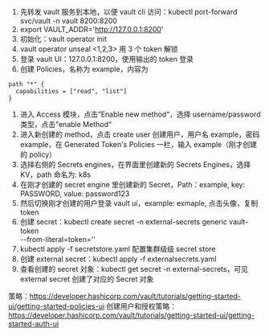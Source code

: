 1. 先转发 vault 服务到本地，以便 vault cli 访问：kubectl port-forward svc/vault -n vault 8200:8200
1. export VAULT_ADDR='http://127.0.0.1:8200'
1. 初始化：vault operator init
1. vault operator unseal <1,2,3> 用 3 个 token 解锁
1. 登录 vault UI：127.0.0.1:8200，使用输出的 token 登录
1. 创建 Policies，名称为 example，内容为
```
path "*" {
  capabilities = ["read", "list"]
}
```
1. 进入 Access 模块，点击”Enable new method“，选择 username/password 类型，点击”enable Method“
1. 进入新创建的 method，点击 create user 创建用户，用户名 example，密码 example，在 Generated Token's Policies 一栏，输入 example（刚才创建的 policy）
1. 选择右侧的 Secrets engines，在界面里创建新的 Secrets Engines，选择 KV，path 命名为: k8s
1. 在刚才创建的 secret engine 里创建新的 Secret，Path：example, key: PASSWORD, value: password123
1. 然后切换刚才创建的用户登录 vault ui，example: exmaple, 点击头像，复制 token
1. 创建 secret：kubectl create secret -n external-secrets  generic vault-token \
    --from-literal=token='<token>'
1. kubectl apply -f secretstore.yaml 配置集群级级 secret store
1. 创建 external secret：kubectl apply -f externalsecrets.yaml
1. 查看创建的 secret 对象：kubectl get secret -n external-secrets，可见 external secret 创建了对应的 Secret 对象


策略：https://developer.hashicorp.com/vault/tutorials/getting-started-ui/getting-started-policies-ui
创建用户和授权策略：https://developer.hashicorp.com/vault/tutorials/getting-started-ui/getting-started-auth-ui
